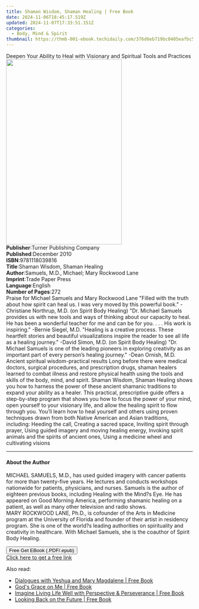 ```yaml
---
title: Shaman Wisdom, Shaman Healing | Free Book
date: 2024-11-06T18:45:17.519Z
updated: 2024-11-07T17:33:51.151Z
categories:
  - Body, Mind & Spirit
thumbnail: https://thmb-001-ebook.techidaily.com/376d6eb719bc0405eafbc52f54f227dd6a78d4ebdf79aadf730589cda3837024.jpg
---
```

<main id="book-container">
  <div class="flex flex-col">
    <div class="book-brief flex-1 py-6 px-4 sm:p-6 md:py-10 md:px-8">
      <!-- brief-->
      <div class="book-brief-main">
        Deepen Your Ability to Heal with Visionary and Spiritual Tools and
        Practices
      </div>
    </div>
    <div
      class="book-meta-info flex-1 grid gap-4 col-start-1 col-end-3 row-start-1 sm:mb-6 sm:grid-cols-4 lg:gap-6 lg:col-start-2 lg:row-end-6 lg:row-span-6 lg:mb-0"
    >
      <div
        class="book-meta-info-left place-content-center mt-4 p-4 text-sm leading-6 col-start-2 col-span-2 dark:text-slate-400"
      >
        <img
          class="w-full h-500 object-cover rounded-lg sm:h-255 sm:col-span-2 lg:col-span-full"
          src="https://img-001-ebook.techidaily.com/8408dc0f279210ba88b275f885b7fca89288f2264324cfc7e8a42d4dbc19aa85.jpg"
          alt=""
          width="312"
          height="500"
        />
      </div>
      <div
        class="book-meta-info-right mt-2 col-start-1 row-start-2 col-span-3 self-center"
      >
        <!-- meta data  -->
        <div class="flex flex-col px-4 md:px-8">
          <div class="flex-1">
            <strong>Publisher</strong>:<span class="px-2"
              >Turner Publishing Company</span
            >
          </div>
          <div class="flex-1">
            <strong>Published</strong>:<span class="px-2">December 2010</span>
          </div>
          <div class="flex-1">
            <strong>ISBN</strong>:<span class="px-2">9781118039816</span>
          </div>
          <div class="flex-1">
            <strong>Title</strong>:<span class="px-2"
              >Shaman Wisdom, Shaman Healing</span
            >
          </div>
          <div class="flex-1">
            <strong>Author</strong>:<span class="px-2"
              >Samuels, M.D., Michael; Mary Rockwood Lane</span
            >
          </div>
          <div class="flex-1">
            <strong>Imprint</strong>:<span class="px-2">Trade Paper Press</span>
          </div>
          <div class="flex-1">
            <strong>Language</strong>:<span class="px-2">English</span>
          </div>
          <div class="flex-1">
            <strong>Number of Pages</strong>:<span class="px-2">272</span>
          </div>
        </div>
      </div>
    </div>
    <div class="book-description flex-1 py-6 px-4 sm:p-6 md:py-10 md:px-8">
      <div class="book-description-main">
        <div accordion-content="" id="description">
          Praise for Michael Samuels and Mary Rockwood Lane "Filled with the
          truth about how spirit can heal us. I was very moved by this powerful
          book." -Christiane Northrup, M.D. (on Spirit Body Healing) "Dr.
          Michael Samuels provides us with new tools and ways of thinking about
          our capacity to heal. He has been a wonderful teacher for me and can
          be for you. . . . His work is inspiring." -Bernie Siegel, M.D.
          "Healing is a creative process. These heartfelt stories and beautiful
          visualizations inspire the reader to see all life as a healing
          journey." -David Simon, M.D. (on Spirit Body Healing) "Dr. Michael
          Samuels is one of the leading pioneers in exploring creativity as an
          important part of every person’s healing journey." -Dean Ornish, M.D.
          Ancient spiritual wisdom-practical results Long before there were
          medical doctors, surgical procedures, and prescription drugs, shaman
          healers learned to combat illness and restore physical health using
          the tools and skills of the body, mind, and spirit. Shaman Wisdom,
          Shaman Healing shows you how to harness the power of these ancient
          shamanic traditions to expand your ability as a healer. This
          practical, prescriptive guide offers a step-by-step program that shows
          you how to focus the power of your mind, open yourself to your
          visionary life, and allow the healing spirit to flow through you.
          You’ll learn how to heal yourself and others using proven techniques
          drawn from both Native American and Asian traditions, including:
          Heeding the call, Creating a sacred space, Inviting spirit through
          prayer, Using guided imagery and moving healing energy, Invoking
          spirit animals and the spirits of ancient ones, Using a medicine wheel
          and cultivating visions
        </div>
        <div class="accordion-fader"></div>
      </div>
    </div>
    <div class="book-excerpts flex-1 py-6 px-4 sm:p-6 md:py-10 md:px-8">
      <!-- excerpts-->
      <div class="book-excerpts-main">
        <hr />
        <h4 class="placeholder placeholder-heading">
          <span>About the Author</span>
        </h4>
        <p>
          MICHAEL SAMUELS, M.D., has used guided imagery with cancer patients
          for more than twenty-five years. He lectures and conducts workshops
          nationwide for patients, physicians, and nurses. Samuels is the author
          of eighteen previous books, including Healing with the Mind?s Eye. He
          has appeared on Good Morning America, performing shamanic healing on a
          patient, as well as many other television and radio shows.<br />MARY
          ROCKWOOD LANE, Ph.D., is cofounder of the Arts in Medicine program at
          the University of Florida and founder of their artist in residency
          program. She is one of the world?s leading authorities on spirituality
          and creativity in healthcare. With Michael Samuels, she is the
          coauthor of Spirit Body Healing.
        </p>
      </div>
    </div>
    <div
      class="book-about-author flex-1 py-6 px-4 sm:p-6 md:py-10 md:px-8"
    ></div>
    <div class="book-free-get flex-1 py-6 px-4 sm:p-6 md:py-10 md:px-8">
      <button
        id="btn-free-get"
        class="bg-blue-500 hover:bg-blue-700 text-white font-bold py-2 px-4 rounded"
      >
        Free Get EBook (.PDF/.epub)
      </button>
      <div id="countdown-display" class="px-2 text-lg mt-2"></div>
      <a
        id="free-link"
        class="hidden bg-blue-500 hover:bg-blue-700 text-white font-bold py-2 px-4 rounded"
        href="https://www.ebooks.com/en-us/book/96497618/shaman-wisdom-shaman-healing/samuels-m-d-michael/"
        target="_blank"
        >Click here to get a free link</a
      >
    </div>
    <script>
      let countdownTime = 0;
      let countdownInterval = null;
      document
        .getElementById('btn-free-get')
        .addEventListener('click', startCountdown);
      function startCountdown() {
        countdownTime = new Date().getTime() + 60000 * 3;
        countdownInterval = setInterval(updateCountdown, 1000);
        document.getElementById('btn-free-get').disabled = true;
        document
          .getElementById('btn-free-get')
          .classList.add('bg-gray-500', 'cursor-not-allowed');
      }
      function updateCountdown() {
        let currentTime = new Date().getTime();
        let timeLeft = countdownTime - currentTime;
        let secondsLeft = Math.floor(timeLeft / 1000);
        document.getElementById('countdown-display').innerHTML =
          `Remaining time: ${secondsLeft} seconds.`;
        if (secondsLeft <= 0) {
          clearInterval(countdownInterval);
          document.getElementById('btn-free-get').classList.add('hidden');
          document.getElementById('free-link').classList.remove('hidden');
          document.getElementById('countdown-display').innerHTML = '';
        }
      }
    </script>
  </div>
</main>

<ins class="adsbygoogle"
      style="display:block"
      data-ad-client="ca-pub-7571918770474297"
      data-ad-slot="8358498916"
      data-ad-format="auto"
      data-full-width-responsive="true"></ins>
    

<span class="atpl-alsoreadstyle">Also read:</span>
<div><ul>
<li><a href="https://novels-ebooks.techidaily.com/210313053-9780984002979-dialogues-with-yeshua-and-mary-magdalene/"><u>Dialogues with Yeshua and Mary Magdalene | Free Book</u></a></li>
<li><a href="https://novels-ebooks.techidaily.com/210312926-9781636300955-gods-grace-on-me/"><u>God's Grace on Me | Free Book</u></a></li>
<li><a href="https://novels-ebooks.techidaily.com/210312845-9781649524423-imagine-living-life-well-with-perspective-perseverance/"><u>Imagine Living Life Well with Perspective & Perseverance | Free Book</u></a></li>
<li><a href="https://novels-ebooks.techidaily.com/210311461-9781789046595-looking-back-on-the-future/"><u>Looking Back on the Future | Free Book</u></a></li>
</ul></div>

